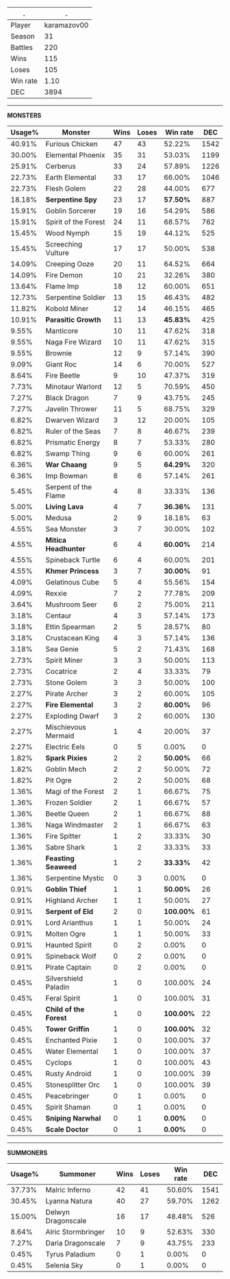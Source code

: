 .|.
|-|-
Player|karamazov00
Season|31
Battles|220
Wins|115
Loses|105
Win rate|1.10
DEC|3894

---
**MONSTERS**

Usage%|Monster|Wins|Loses|Win rate|DEC|
-|-|-|-|-|-|
40.91%|Furious Chicken|47|43|52.22%|1542|
30.00%|Elemental Phoenix|35|31|53.03%|1199|
25.91%|Cerberus|33|24|57.89%|1226|
22.73%|Earth Elemental|33|17|66.00%|1046|
22.73%|Flesh Golem|22|28|44.00%|677|
18.18%|**Serpentine Spy**|23|17|**57.50%**|887|
15.91%|Goblin Sorcerer|19|16|54.29%|586|
15.91%|Spirit of the Forest|24|11|68.57%|762|
15.45%|Wood Nymph|15|19|44.12%|525|
15.45%|Screeching Vulture|17|17|50.00%|538|
14.09%|Creeping Ooze|20|11|64.52%|664|
14.09%|Fire Demon|10|21|32.26%|380|
13.64%|Flame Imp|18|12|60.00%|651|
12.73%|Serpentine Soldier|13|15|46.43%|482|
11.82%|Kobold Miner|12|14|46.15%|465|
10.91%|**Parasitic Growth**|11|13|**45.83%**|425|
9.55%|Manticore|10|11|47.62%|318|
9.55%|Naga Fire Wizard|10|11|47.62%|315|
9.55%|Brownie|12|9|57.14%|390|
9.09%|Giant Roc|14|6|70.00%|527|
8.64%|Fire Beetle|9|10|47.37%|319|
7.73%|Minotaur Warlord|12|5|70.59%|450|
7.27%|Black Dragon|7|9|43.75%|245|
7.27%|Javelin Thrower|11|5|68.75%|329|
6.82%|Dwarven Wizard|3|12|20.00%|105|
6.82%|Ruler of the Seas|7|8|46.67%|239|
6.82%|Prismatic Energy|8|7|53.33%|280|
6.82%|Swamp Thing|9|6|60.00%|261|
6.36%|**War Chaang**|9|5|**64.29%**|320|
6.36%|Imp Bowman|8|6|57.14%|261|
5.45%|Serpent of the Flame|4|8|33.33%|136|
5.00%|**Living Lava**|4|7|**36.36%**|131|
5.00%|Medusa|2|9|18.18%|63|
4.55%|Sea Monster|3|7|30.00%|102|
4.55%|**Mitica Headhunter**|6|4|**60.00%**|214|
4.55%|Spineback Turtle|6|4|60.00%|201|
4.55%|**Khmer Princess**|3|7|**30.00%**|91|
4.09%|Gelatinous Cube|5|4|55.56%|154|
4.09%|Rexxie|7|2|77.78%|209|
3.64%|Mushroom Seer|6|2|75.00%|211|
3.18%|Centaur|4|3|57.14%|173|
3.18%|Ettin Spearman|2|5|28.57%|80|
3.18%|Crustacean King|4|3|57.14%|136|
3.18%|Sea Genie|5|2|71.43%|168|
2.73%|Spirit Miner|3|3|50.00%|113|
2.73%|Cocatrice|2|4|33.33%|79|
2.73%|Stone Golem|3|3|50.00%|100|
2.27%|Pirate Archer|3|2|60.00%|105|
2.27%|**Fire Elemental**|3|2|**60.00%**|96|
2.27%|Exploding Dwarf|3|2|60.00%|130|
2.27%|Mischievous Mermaid|1|4|20.00%|37|
2.27%|Electric Eels|0|5|0.00%|0|
1.82%|**Spark Pixies**|2|2|**50.00%**|66|
1.82%|Goblin Mech|2|2|50.00%|72|
1.82%|Pit Ogre|2|2|50.00%|68|
1.36%|Magi of the Forest|2|1|66.67%|75|
1.36%|Frozen Soldier|2|1|66.67%|57|
1.36%|Beetle Queen|2|1|66.67%|88|
1.36%|Naga Windmaster|2|1|66.67%|63|
1.36%|Fire Spitter|1|2|33.33%|30|
1.36%|Sabre Shark|1|2|33.33%|33|
1.36%|**Feasting Seaweed**|1|2|**33.33%**|42|
1.36%|Serpentine Mystic|0|3|0.00%|0|
0.91%|**Goblin Thief**|1|1|**50.00%**|26|
0.91%|Highland Archer|1|1|50.00%|27|
0.91%|**Serpent of Eld**|2|0|**100.00%**|61|
0.91%|Lord Arianthus|1|1|50.00%|24|
0.91%|Molten Ogre|1|1|50.00%|33|
0.91%|Haunted Spirit|0|2|0.00%|0|
0.91%|Spineback Wolf|0|2|0.00%|0|
0.91%|Pirate Captain|0|2|0.00%|0|
0.45%|Silvershield Paladin|1|0|100.00%|24|
0.45%|Feral Spirit|1|0|100.00%|31|
0.45%|**Child of the Forest**|1|0|**100.00%**|22|
0.45%|**Tower Griffin**|1|0|**100.00%**|32|
0.45%|Enchanted Pixie|1|0|100.00%|37|
0.45%|Water Elemental|1|0|100.00%|37|
0.45%|Cyclops|1|0|100.00%|43|
0.45%|Rusty Android|1|0|100.00%|39|
0.45%|Stonesplitter Orc|1|0|100.00%|39|
0.45%|Peacebringer|0|1|0.00%|0|
0.45%|Spirit Shaman|0|1|0.00%|0|
0.45%|**Sniping Narwhal**|0|1|**0.00%**|0|
0.45%|**Scale Doctor**|0|1|**0.00%**|0|

---
**SUMMONERS**

Usage%|Summoner|Wins|Loses|Win rate|DEC|
-|-|-|-|-|-|
37.73%|Malric Inferno|42|41|50.60%|1541|
30.45%|Lyanna Natura|40|27|59.70%|1262|
15.00%|Delwyn Dragonscale|16|17|48.48%|526|
8.64%|Alric Stormbringer|10|9|52.63%|330|
7.27%|Daria Dragonscale|7|9|43.75%|233|
0.45%|Tyrus Paladium|0|1|0.00%|0|
0.45%|Selenia Sky|0|1|0.00%|0|
